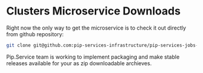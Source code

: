 # Clusters Microservice Downloads

Right now the only way to get the microservice is to check it out directly from github repository:

```bash
git clone git@github.com:pip-services-infrastructure/pip-services-jobs-node.git
```

Pip.Service team is working to implement packaging and make stable releases available for your 
as zip downloadable archieves.